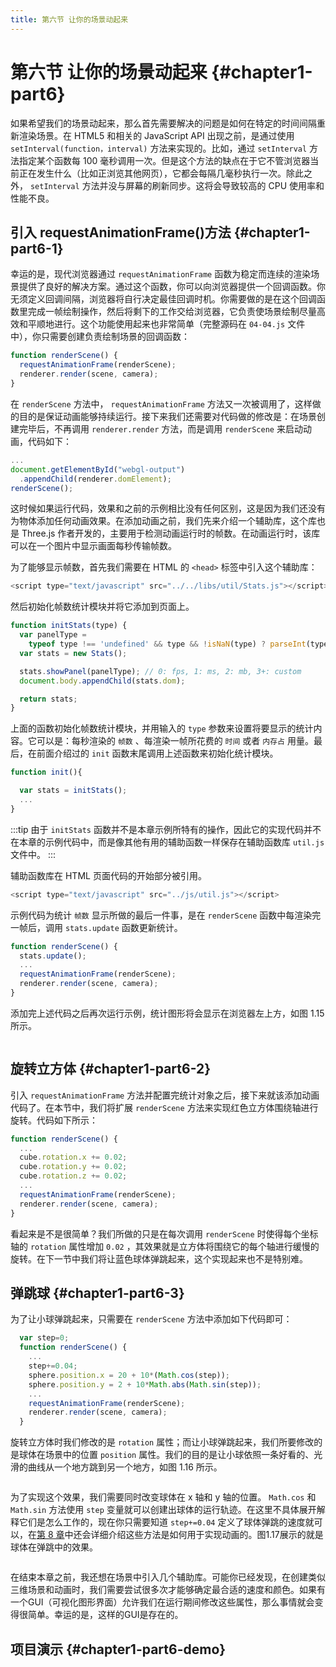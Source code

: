 ```yaml
---
title: 第六节 让你的场景动起来
---
```

# 第六节 让你的场景动起来 {#chapter1-part6}

如果希望我们的场景动起来，那么首先需要解决的问题是如何在特定的时间间隔重新渲染场景。在 HTML5 和相关的 JavaScript API 出现之前，是通过使用 `setInterval(function，interval)` 方法来实现的。比如，通过 `setInterval` 方法指定某个函数每 100 毫秒调用一次。但是这个方法的缺点在于它不管浏览器当前正在发生什么（比如正浏览其他网页），它都会每隔几毫秒执行一次。除此之外， `setInterval` 方法并没与屏幕的刷新同步。这将会导致较高的 CPU 使用率和性能不良。

## 引入 requestAnimationFrame()方法 {#chapter1-part6-1}

幸运的是，现代浏览器通过 `requestAnimationFrame` 函数为稳定而连续的渲染场景提供了良好的解决方案。通过这个函数，你可以向浏览器提供一个回调函数。你无须定义回调间隔，浏览器将自行决定最佳回调时机。你需要做的是在这个回调函数里完成一帧绘制操作，然后将剩下的工作交给浏览器，它负责使场景绘制尽量高效和平顺地进行。这个功能使用起来也非常简单（完整源码在 `04-04.js` 文件中），你只需要创建负责绘制场景的回调函数：

```js
function renderScene() {
  requestAnimationFrame(renderScene);
  renderer.render(scene, camera);
}
```

在 `renderScene` 方法中， `requestAnimationFrame` 方法又一次被调用了，这样做的目的是保证动画能够持续运行。接下来我们还需要对代码做的修改是：在场景创建完毕后，不再调用 `renderer.render` 方法，而是调用 `renderScene` 来启动动画，代码如下：

```js
...
document.getElementById("webgl-output")
  .appendChild(renderer.domElement);
renderScene();
```

这时候如果运行代码，效果和之前的示例相比没有任何区别，这是因为我们还没有为物体添加任何动画效果。在添加动画之前，我们先来介绍一个辅助库，这个库也是 Three.js 作者开发的，主要用于检测动画运行时的帧数。在动画运行时，该库可以在一个图片中显示画面每秒传输帧数。

为了能够显示帧数，首先我们需要在 HTML 的 `<head>` 标签中引入这个辅助库：

```js
<script type="text/javascript" src="../../libs/util/Stats.js"></script>
```

然后初始化帧数统计模块并将它添加到页面上。

```js
function initStats(type) {
  var panelType =
    typeof type !== 'undefined' && type && !isNaN(type) ? parseInt(type) : 0;
  var stats = new Stats();

  stats.showPanel(panelType); // 0: fps, 1: ms, 2: mb, 3+: custom
  document.body.appendChild(stats.dom);

  return stats;
}
```

上面的函数初始化帧数统计模块，并用输入的 `type` 参数来设置将要显示的统计内容。它可以是：每秒渲染的 `帧数` 、每渲染一帧所花费的 `时间` 或者 `内存占` 用量。最后，在前面介绍过的 `init` 函数末尾调用上述函数来初始化统计模块。

```js
function init(){

  var stats = initStats();
  ...
}
```

:::tip
由于 `initStats` 函数并不是本章示例所特有的操作，因此它的实现代码并不在本章的示例代码中，而是像其他有用的辅助函数一样保存在辅助函数库 `util.js` 文件中。
:::

辅助函数库在 HTML 页面代码的开始部分被引用。

```js
<script type="text/javascript" src="../js/util.js"></script>
```

示例代码为统计 `帧数` 显示所做的最后一件事，是在 `renderScene` 函数中每渲染完一帧后，调用 `stats.update` 函数更新统计。

```js
function renderScene() {
  stats.update();
  ...
  requestAnimationFrame(renderScene);
  renderer.render(scene, camera);
}
```

添加完上述代码之后再次运行示例，统计图形将会显示在浏览器左上方，如图 1.15 所示。

<Image :index="15" />

## 旋转立方体 {#chapter1-part6-2}

引入 `requestAnimationFrame` 方法并配置完统计对象之后，接下来就该添加动画代码了。在本节中，我们将扩展 `renderScene` 方法来实现红色立方体围绕轴进行旋转。代码如下所示：

```js
function renderScene() {
  ...
  cube.rotation.x += 0.02;
  cube.rotation.y += 0.02;
  cube.rotation.z += 0.02;
  ...
  requestAnimationFrame(renderScene);
  renderer.render(scene, camera);
}
```

看起来是不是很简单？我们所做的只是在每次调用 `renderScene` 时使得每个坐标轴的 `rotation` 属性增加 `0.02` ，其效果就是立方体将围绕它的每个轴进行缓慢的旋转。在下一节中我们将让蓝色球体弹跳起来，这个实现起来也不是特别难。

## 弹跳球 {#chapter1-part6-3}

为了让小球弹跳起来，只需要在 `renderScene` 方法中添加如下代码即可：

```js
  var step=0;
  function renderScene() {
    ...
    step+=0.04;
    sphere.position.x = 20 + 10*(Math.cos(step));
    sphere.position.y = 2 + 10*Math.abs(Math.sin(step));
    ...
    requestAnimationFrame(renderScene);
    renderer.render(scene, camera);
  }
```

旋转立方体时我们修改的是 `rotation` 属性；而让小球弹跳起来，我们所要修改的是球体在场景中的位置 `position` 属性。我们的目的是让小球依照一条好看的、光滑的曲线从一个地方跳到另一个地方，如图 1.16 所示。

<Image :index="16" />

为了实现这个效果，我们需要同时改变球体在 x 轴和 y 轴的位置。 `Math.cos` 和 `Math.sin` 方法使用 `step` 变量就可以创建出球体的运行轨迹。在这里不具体展开解释它们是怎么工作的，现在你只需要知道 `step+=0.04` 定义了球体弹跳的速度就可以，在[第 8 章](/docs/chapter8/)中还会详细介绍这些方法是如何用于实现动画的。图1.17展示的就是球体在弹跳中的效果。

<Image :index="17" />

在结束本章之前，我还想在场景中引入几个辅助库。可能你已经发现，在创建类似三维场景和动画时，我们需要尝试很多次才能够确定最合适的速度和颜色。如果有一个GUI（可视化图形界面）允许我们在运行期间修改这些属性，那么事情就会变得很简单。幸运的是，这样的GUI是存在的。

## 项目演示 {#chapter1-part6-demo}

<Demo />
